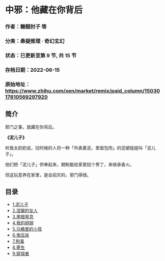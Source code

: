 # 中邪：他藏在你背后

### 作者：糖醋肘子 等

### 分类：悬疑推理 · 奇幻玄幻

### 状态：已更新至第 9 节, 共 15 节

### 存档日期：2022-06-15

### 原始地址：https://www.zhihu.com/xen/market/remix/paid_column/1503017810569297920


## 简介
邪门之事，就藏在你背后。


**《泥儿子》**  

听我太奶奶说，旧时候的人将一种「外表裹泥，里面包肉」的泥塑娃娃叫「泥儿子」。


他们把「泥儿子」供奉起来，期盼能给家里招个男丁，来继承香火。


但这玩意养在家里，是会招灾的，邪门得很。




## 目录
- [1.泥儿子](1.泥儿子.md)<!-- 2022-04-28 08:11 -->
- [2.涅槃的女人](2.涅槃的女人.md)<!-- 2022-05-07 04:53 -->
- [3.黑暗窒息](3.黑暗窒息.md)<!-- 2022-05-13 09:46 -->
- [4.我的姐姐](4.我的姐姐.md)<!-- 2022-05-16 05:21 -->
- [5.马桶里的小孩](5.马桶里的小孩.md)<!-- 2022-05-26 06:39 -->
- [6.鬼压床](6.鬼压床.md)<!-- 2022-05-23 07:47 -->
- [7.狗事](7.狗事.md)<!-- 2022-05-26 09:26 -->
- [8.寄生](8.寄生.md)<!-- 2022-06-09 07:51 -->
- [9.窥探者](9.窥探者.md)<!-- 2022-06-13 06:27 -->